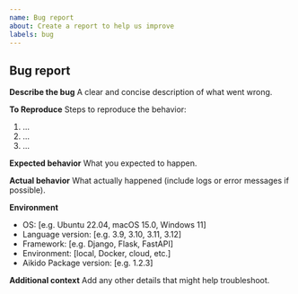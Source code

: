 ```yaml
---
name: Bug report
about: Create a report to help us improve
labels: bug
---
```


## Bug report

**Describe the bug**
A clear and concise description of what went wrong.

**To Reproduce**
Steps to reproduce the behavior:
1. …
2. …
3. …

**Expected behavior**
What you expected to happen.

**Actual behavior**
What actually happened (include logs or error messages if possible).

**Environment**
- OS: [e.g. Ubuntu 22.04, macOS 15.0, Windows 11]
- Language version: [e.g. 3.9, 3.10, 3.11, 3.12]
- Framework: [e.g. Django, Flask, FastAPI]
- Environment: [local, Docker, cloud, etc.]
- Aikido Package version: [e.g. 1.2.3]

**Additional context**
Add any other details that might help troubleshoot.
